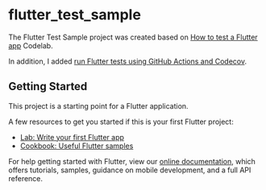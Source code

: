 # flutter_test_sample

The Flutter Test Sample project was created based on [How to test a Flutter app](https://codelabs.developers.google.com/codelabs/flutter-app-testing/) Codelab.

In addition, I added [run Flutter tests using GitHub Actions and Codecov](https://damienaicheh.github.io/flutter/github/actions/2021/05/06/flutter-tests-github-actions-codecov-en.html).

## Getting Started

This project is a starting point for a Flutter application.

A few resources to get you started if this is your first Flutter project:

- [Lab: Write your first Flutter app](https://flutter.dev/docs/get-started/codelab)
- [Cookbook: Useful Flutter samples](https://flutter.dev/docs/cookbook)

For help getting started with Flutter, view our
[online documentation](https://flutter.dev/docs), which offers tutorials,
samples, guidance on mobile development, and a full API reference.
